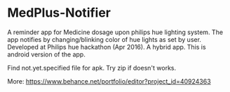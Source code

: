 # MedPlus-Notifier
A reminder app for Medicine dosage upon philips hue lighting system. The app notifies by changing/blinking color of hue lights as set by user. Developed at Philips hue hackathon (Apr 2016).
A hybrid app. This is android version of the app.

Find not.yet.specified file for apk.
Try zip if doesn't works.

More: https://www.behance.net/portfolio/editor?project_id=40924363
